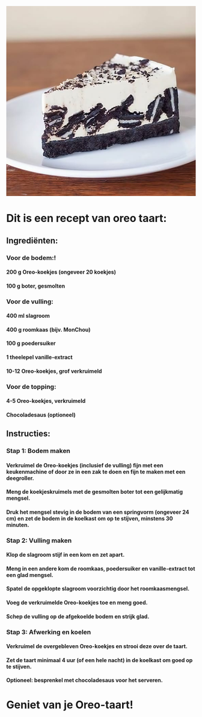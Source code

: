 ![Oreotaart](./Oerotaart.webp)

# Dit is een recept van oreo taart:

## Ingrediënten:
### Voor de bodem:!

#### 200 g Oreo-koekjes (ongeveer 20 koekjes)
#### 100 g boter, gesmolten
### Voor de vulling:

#### 400 ml slagroom
#### 400 g roomkaas (bijv. MonChou)
#### 100 g poedersuiker
#### 1 theelepel vanille-extract
#### 10-12 Oreo-koekjes, grof verkruimeld
### Voor de topping:

#### 4-5 Oreo-koekjes, verkruimeld
#### Chocoladesaus (optioneel)

## Instructies:
### Stap 1: Bodem maken
#### Verkruimel de Oreo-koekjes (inclusief de vulling) fijn met een keukenmachine of door ze in een zak te doen en fijn te maken met een deegroller.
#### Meng de koekjeskruimels met de gesmolten boter tot een gelijkmatig mengsel.
#### Druk het mengsel stevig in de bodem van een springvorm (ongeveer 24 cm) en zet de bodem in de koelkast om op te stijven, minstens 30 minuten.
### Stap 2: Vulling maken
#### Klop de slagroom stijf in een kom en zet apart.
#### Meng in een andere kom de roomkaas, poedersuiker en vanille-extract tot een glad mengsel.
#### Spatel de opgeklopte slagroom voorzichtig door het roomkaasmengsel.
#### Voeg de verkruimelde Oreo-koekjes toe en meng goed.
#### Schep de vulling op de afgekoelde bodem en strijk glad.
### Stap 3: Afwerking en koelen
#### Verkruimel de overgebleven Oreo-koekjes en strooi deze over de taart.
#### Zet de taart minimaal 4 uur (of een hele nacht) in de koelkast om goed op te stijven.
#### Optioneel: besprenkel met chocoladesaus voor het serveren.
# Geniet van je Oreo-taart!